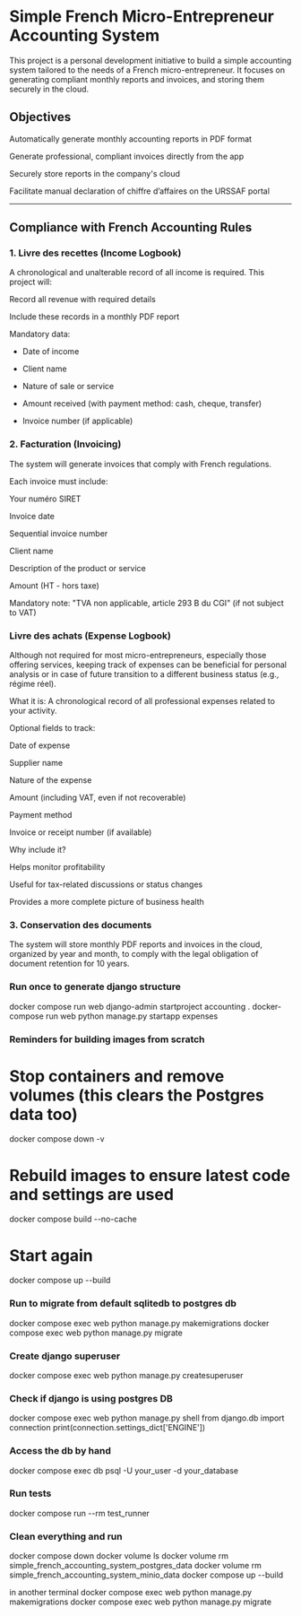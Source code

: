 # Simple French Micro-Entrepreneur Accounting System

This project is a personal development initiative to build a simple accounting system tailored to the needs of a French micro-entrepreneur. It focuses on generating compliant monthly reports and invoices, and storing them securely in the cloud.

## Objectives

Automatically generate monthly accounting reports in PDF format

Generate professional, compliant invoices directly from the app

Securely store reports in the company's cloud

Facilitate manual declaration of chiffre d’affaires on the URSSAF portal



---

## Compliance with French Accounting Rules

### 1. Livre des recettes (Income Logbook)

A chronological and unalterable record of all income is required. This project will:

Record all revenue with required details

Include these records in a monthly PDF report


Mandatory data:

- Date of income

- Client name

- Nature of sale or service

- Amount received (with payment method: cash, cheque, transfer)

- Invoice number (if applicable)


### 2. Facturation (Invoicing)

The system will generate invoices that comply with French regulations.

Each invoice must include:

Your numéro SIRET

Invoice date

Sequential invoice number

Client name

Description of the product or service

Amount (HT - hors taxe)

Mandatory note:
"TVA non applicable, article 293 B du CGI" (if not subject to VAT)


### Livre des achats (Expense Logbook)

Although not required for most micro-entrepreneurs, especially those offering services, keeping track of expenses can be beneficial for personal analysis or in case of future transition to a different business status (e.g., régime réel).

What it is:
A chronological record of all professional expenses related to your activity.

Optional fields to track:

Date of expense

Supplier name

Nature of the expense

Amount (including VAT, even if not recoverable)

Payment method

Invoice or receipt number (if available)


Why include it?

Helps monitor profitability

Useful for tax-related discussions or status changes

Provides a more complete picture of business health

### 3. Conservation des documents

The system will store monthly PDF reports and invoices in the cloud, organized by year and month, to comply with the legal obligation of document retention for 10 years.

### Run once to generate django structure

docker compose run web django-admin startproject accounting .
docker-compose run web python manage.py startapp expenses


### Reminders for building images from scratch

# Stop containers and remove volumes (this clears the Postgres data too)
docker compose down -v

# Rebuild images to ensure latest code and settings are used
docker compose build --no-cache

# Start again
docker compose up --build

### Run to migrate from default sqlitedb to postgres db

docker compose exec web python manage.py makemigrations
docker compose exec web python manage.py migrate

### Create django superuser

docker compose exec web python manage.py createsuperuser

### Check if django is using postgres DB

 docker compose exec web python manage.py shell
 from django.db import connection
 print(connection.settings_dict['ENGINE'])

 ### Access the db by hand 

 docker compose exec db psql -U your_user -d your_database

 ### Run tests

 docker compose run --rm test_runner

  ### Clean everything and run

  docker compose down
  docker volume ls
  docker volume rm simple_french_accounting_system_postgres_data
  docker volume rm simple_french_accounting_system_minio_data
  docker compose up --build

  in another terminal
  docker compose exec web python manage.py makemigrations
  docker compose exec web python manage.py migrate